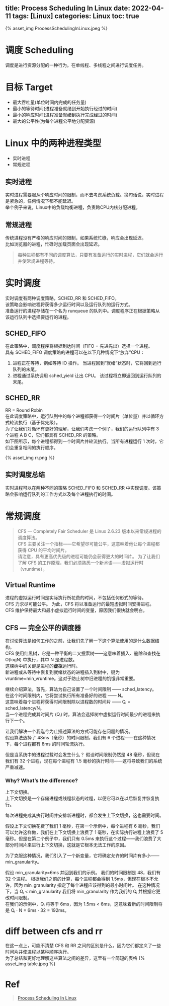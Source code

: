 title: Process Scheduling In Linux
date: 2022-04-11
tags: [Linux]
categories: Linux
toc: true
---
{% asset_img ProcessSchedulingInLinux.jpeg %}

# 调度 Scheduling
调度是进行资源分配的一种行为。在单线程、多线程之间进行调度任务。

# 目标 Target
- 最大吞吐量(单位时间内完成的任务量)
- 最小的等待时间(进程准备就绪到开始执行经过的时间)
- 最小的响应时间(进程准备就绪到执行完成经过的时间)
- 最大的公平性(为每个进程公平地分配资源)

# Linux 中的两种进程类型
- 实时进程
- 常规进程
## 实时进程  

实时进程需要服从个响应时间的限制，而不去考虑系统负载。换句话说，实时进程是紧急的，任何情况下都不能延迟。  
举个例子来说，Linux中的负载均衡进程，负责跨CPU内核分配进程。

## 常规进程

传统进程没有严格的响应时间的限制，如果系统忙碌，响应会出现延迟。   
比如浏览器的进程，忙碌时加载页面会出现延迟。  

> 每种进程都有不同的调度算法，只要有准备运行的实时进程，它们就会运行并使常规进程等待。

# 实时调度

实时调度有两种调度策略，SCHED_RR 和 SCHED_FIFO。  
该策略会影响进程将获得多少运行时间以及运行队列的运行方式。  
准备运行的进程存储在一个名为 runqueue 的队列中。调度程序正在根据策略从该运行队列中选择要运行的进程。  

## SCHED_FIFO
在此策略中，调度程序将根据到达时间（FIFO = 先进先出）选择一个进程。  
具有 SCHED_FIFO 调度策略的进程可以在以下几种情况下“放弃”CPU：  
1. 进程正在等待，例如等待 IO 操作。 当进程回到“就绪”状态时，它将回到运行队列的末尾。  
2. 进程通过系统调用 sched_yield 让出 CPU。 该过程将立即返回到运行队列的末尾。   

## SCHED_RR
RR = Round Robin   
在此调度策略中，运行队列中的每个进程都获得一个时间片（单位量）并以循环方式轮流执行（基于优先级）。    
为了让我们对循环有更好的理解，让我们考虑一个例子，我们的运行队列中有 3 个进程 A B C，它们都具有 SCHED_RR 的策略。  
如下图所示，每个进程都得到一个时间片并轮流执行。当所有进程运行 1 次时，它们会重复相同的执行顺序。  

{% asset_img rr.png %}

## 实时调度总结 
实时进程可以在两种不同的策略 SCHED_FIFO 和 SCHED_RR 中实现调度。该策略会影响运行队列的工作方式以及每个进程执行的时间。  

# 常规调度
> CFS — Completely Fair Scheduler 是 Linux 2.6.23 版本以来常规进程的调度算法。  
CFS 主要关注一个指标——它希望尽可能公平，这意味着他让每个进程都获得 CPU 的平均时间片。  
请注意，具有更高优先级的进程可能仍会获得更大的时间片。 为了让我们了解 CFS 的工作原理，我们必须熟悉一个新术语——虚拟运行时（vruntime）。  

## Virtual Runtime
进程的虚拟运行时间是实际执行所花费的时间，不包括任何形式的等待。  
CFS 力求尽可能公平。 为此，CFS 将以准备运行的最短虚拟时间安排进程。  
CFS 维护保持最大和最小虚拟运行时间的变量，原因我们很快就会明白。  

## CFS — 完全公平的调度器

在讨论算法是如何工作的之前，让我们先了解一下这个算法使用的是什么数据结构。  
CFS 使用红黑树，它是一种平衡的二叉搜索树——这意味着插入、删除和查找在 O(logN) 中执行，其中 N 是进程数。  
这棵树中的关键是进程的**虚拟**运行时。  
新进程或从等待中恢复到就绪状态的进程插入到树中，键为 vruntime=min_vruntime。这对于防止树中旧进程的饥饿非常重要。  

继续介绍算法，首先，算法为自己设置了一个时间限制 —— sched_latency。    
在这个时间限制内，它将尝试执行所有准备好的进程 —— N。   
这意味着每个进程将获得时间限制除以进程数的时间片 —— Qᵢ = sched_latency/N。   
当一个进程完成其时间片 (Qᵢ) 时，算法会选择树中虚拟运行时间最少的进程来执行下一个。   

让我们解决一个我迄今为止描述算法的方式可能存在问题的情况。   
假设算法选择了 48ms（毫秒）的时间限制，我们有 6 个进程——在这种情况下，每个进程都有 8ms 的时间轮流执行。  
    
但是当系统中的进程过载时会发生什么？ 假设时间限制仍然是 48 毫秒，但现在我们有 32 个进程，现在每个进程有 1.5 毫秒的执行时间——这将导致我们的系统严重减速。  

### Why? What’s the difference?
上下文切换。    
上下文切换是一个存储进程或线程状态的过程，以便它可以在以后恢复并恢复执行。  

每次进程完成其执行时间并安排新进程时，都会发生上下文切换，这也需要时间。    

假设上下文切换花费了我们 1 毫秒，在第一个示例中，每个进程有 6 毫秒，我们可以允许这样做，我们在上下文切换上浪费了 1 毫秒，在实际执行进程上浪费了 5 毫秒。但是在第二个例子中，我们只有 0.5ms 来执行这个过程——我们浪费了大部分时间片来进行上下文切换，这就是它根本无法工作的原因。

为了克服这种情况，我们引入了一个新变量，它将确定允许的时间片有多小——min_granularity。   

假设 min_granularity=6ms 并回到我们的示例。 我们的时间限制是 48，我们有 32 个进程。 
根据我们之前的计算，每个进程都会得到 1.5ms，但现在根本不允许，因为 min_granularity 指定了每个进程应该得到的最小时间片。 
在这种情况下，当 Qᵢ < min_granularity 我们将 min_granularity 作为我们的 Qᵢ 并根据它更改时间限制。   
在我们的示例中，Qᵢ 将等于 6ms，因为 1.5ms < 6ms，这意味着新的时间限制将是 Qᵢ ⋅ N = 6ms ⋅ 32 = 192ms。      

# diff between cfs and rr
在这一点上，可能不清楚 CFS 和 RR 之间的区别是什么，因为它们都定义了一些时间片并使进程以某种顺序执行。   
为了总结和更好地理解这些算法之间的差异，这里有一个简短的表格
{% asset_img table.jpeg %}

# Ref
> [Process Scheduling In Linux](https://medium.com/geekculture/process-scheduling-in-linux-592028a5d545)